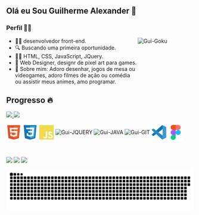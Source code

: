 ## Olá eu Sou Guilherme Alexander 👋

<h3> Perfil 👨‍💻</h3>


<img align="right" height="150" width="30%" alt="Gui-Goku" src="https://i.pinimg.com/originals/a6/1b/ce/a61bcefba60d75e3e8246972001d4170.gif">


- 👨‍💻 desenvolvedor front-end.
- 🔍 Buscando uma primeira oportunidade.
- 👨‍🎓 HTML, CSS, JavaScript, JQuery.
- 🌈 Web Designer, designr de pixel art para games.
- 💬 Sobre mim: Adoro desenhar, jogos de mesa ou videogames, adoro filmes de ação ou comédia ou assistir meus animes, amo programar.

## Progresso 🔥

 <div>
  <a href="https://github.com/Guilherme-alexander" target="_blank">
  <img height="150em" src="https://github-readme-stats.vercel.app/api?username=Guilherme-alexander&show_icons=true&theme=react&include_all_commits=true&count_private=true"/>
  <img height="150em" src="https://github-readme-stats.vercel.app/api/top-langs/?username=Guilherme-alexander&layout=compact&langs_count=7&theme=react"/>
  </a>
</div>

<div style="display: inline_block"><br/>
  <img align="center" alt="Gui-HTML" height="40" width="40" src="https://raw.githubusercontent.com/devicons/devicon/master/icons/html5/html5-original.svg">
  <img align="center" alt="Gui-CSS" height="40" width="40" src="https://raw.githubusercontent.com/devicons/devicon/master/icons/css3/css3-original.svg"> 
  <img align="center" alt="Gui-JS" height="40" width="40" src="https://raw.githubusercontent.com/devicons/devicon/master/icons/javascript/javascript-plain.svg"> 
  <img align="center" alt="Gui-JQUERY" height="40" width="40" src="https://cdn.jsdelivr.net/gh/devicons/devicon/icons/jquery/jquery-plain-wordmark.svg"> 
  <img align="center" alt="Gui-JAVA" height="40" width="40" src="https://cdn.jsdelivr.net/gh/devicons/devicon/icons/java/java-original.svg"> 
  <img align="center" alt="Gui-GIT" height="40" width="40" src="https://cdn.jsdelivr.net/gh/devicons/devicon/icons/git/git-original.svg"> 
  
  <img align="center" alt="Gui-VSCODE" height="40" width="40" src="https://raw.githubusercontent.com/devicons/devicon/master/icons/vscode/vscode-original.svg">
  <img align="center" alt="Gui-FIGMA" height="40" width="40" src="https://raw.githubusercontent.com/devicons/devicon/master/icons/figma/figma-original.svg">
</div>

##

<div style="display: inline_block"><br/>
<a target="_blank" href="https://www.linkedin.com/in/guilherme-alexander-b46959207/"><img src="https://img.shields.io/badge/LinkedIn-0077B5?style=for-the-badge&logo=linkedin&logoColor=white"></a>
<a target="_blank" href="https://www.instagram.com/guilhermealexander_dev/"><img src="https://img.shields.io/badge/Instagram-EF72AD?style=for-the-badge&logo=instagram&logoColor=white"></a>
<a target="_blank" href="https://mail.google.com/mail/u/2/#inbox?compose=GTvVlcSGKnPRQBbhZstLGhrlLJKnRZmdZXxcDrFSVXzbBKJPcScFrQnBHhTnjKPXGlSWSGMghzdfn"><img src="https://img.shields.io/badge/Gmail-F00?style=for-the-badge&logo=gmail&logoColor=white"></a>
</div>

![Snake animation](https://github.com/Guilherme-alexander/Guilherme-alexander/blob/output/github-contribution-grid-snake.svg)
